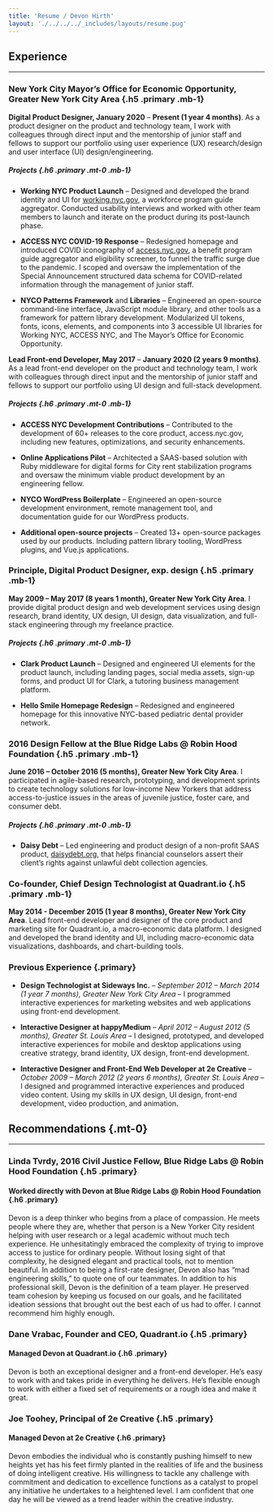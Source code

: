 ```yaml
---
title: 'Resume / Devon Hirth'
layout: './../../../_includes/layouts/resume.pug'
---
```


## Experience

---

### New York City Mayor’s Office for Economic Opportunity, Greater New York City Area {.h5 .primary .mb-1}

**Digital Product Designer, January 2020** – **Present (1 year 4 months)**. As a product designer on the product and technology team, I work with colleagues through direct input and the mentorship of junior staff and fellows to support our portfolio using user experience (UX) research/design and user interface (UI) design/engineering.

##### Projects {.h6 .primary .mt-0 .mb-1}

* **Working NYC Product Launch** – Designed and developed the brand identity and UI for [working.nyc.gov](https://working.nyc.gov), a workforce program guide aggregator. Conducted usability interviews and worked with other team members to launch and iterate on the product during its post-launch phase.

* **ACCESS NYC COVID-19 Response** – Redesigned homepage and introduced COVID iconography of [access.nyc.gov](https://access.nyc.gov), a benefit program guide aggregator and eligibility screener, to funnel the traffic surge due to the pandemic. I scoped and oversaw the implementation of the Special Announcement structured data schema for COVID-related information through the management of junior staff.

* **NYCO Patterns Framework** and **Libraries** – Engineered an open-source command-line interface, JavaScript module library, and other tools as a framework for pattern library development. Modularized UI tokens, fonts, icons, elements, and components into 3 accessible UI libraries for Working NYC, ACCESS NYC, and The Mayor’s Office for Economic Opportunity.

**Lead Front-end Developer, May 2017** – **January 2020 (2 years 9 months)**. As a lead front-end developer on the product and technology team, I work with colleagues through direct input and the mentorship of junior staff and fellows to support our portfolio using UI design and full-stack development.

##### Projects {.h6 .primary .mt-0 .mb-1}

* **ACCESS NYC Development Contributions** – Contributed to the development of 60+ releases to the core product, access.nyc.gov, including new features, optimizations, and security enhancements.

* **Online Applications Pilot** – Architected a SAAS-based solution with Ruby middleware for digital forms for City rent stabilization programs and oversaw the minimum viable product development by an engineering fellow.

* **NYCO WordPress Boilerplate** – Engineered an open-source development environment, remote management tool, and documentation guide for our WordPress products.

* **Additional open-source projects** – Created 13+ open-source packages used by our products. Including pattern library tooling, WordPress plugins, and Vue.js applications.

### Principle, Digital Product Designer, exp. design {.h5 .primary .mb-1}

**May 2009 – May 2017 (8 years 1 month), Greater New York City Area**. I provide digital product design and web development services using design research, brand identity, UX design, UI design, data visualization, and full-stack engineering through my freelance practice.

##### Projects {.h6 .primary .mt-0 .mb-1}

* **Clark Product Launch** – Designed and engineered UI elements for the product launch, including landing pages, social media assets, sign-up forms, and product UI for Clark, a tutoring business management platform.

* **Hello Smile Homepage Redesign** – Redesigned and engineered homepage for this innovative NYC-based pediatric dental provider network.

### 2016 Design Fellow at the Blue Ridge Labs @ Robin Hood Foundation {.h5 .primary .mb-1}

**June 2016 – October 2016 (5 months), Greater New York City Area**. I participated in agile-based research, prototyping, and development sprints to create technology solutions for low-income New Yorkers that address access-to-justice issues in the areas of juvenile justice, foster care, and consumer debt.

##### Projects {.h6 .primary .mt-0 .mb-1}

* **Daisy Debt** – Led engineering and product design of a non-profit SAAS product, [daisydebt.org](https://daisydebt.org/), that helps financial counselors assert their client’s rights against unlawful debt collection agencies.

### Co-founder, Chief Design Technologist at Quadrant.io {.h5 .primary .mb-1}

**May 2014 - December 2015 (1 year 8 months), Greater New York City Area**. Lead front-end developer and designer of the core product and marketing site for Quadrant.io, a macro-economic data platform. I designed and developed the brand identity and UI, including macro-economic data visualizations, dashboards, and chart-building tools.

### Previous Experience {.primary}

* **Design Technologist at Sideways Inc.** – *September 2012 – March 2014 (1 year 7 months), Greater New York City Area* – I programmed interactive experiences for marketing websites and web applications using front-end development.

* **Interactive Designer at happyMedium** – *April 2012 – August 2012 (5 months), Greater St. Louis Area* – I designed, prototyped, and developed interactive experiences for mobile and desktop applications using creative strategy, brand identity, UX design, front-end development.

* **Interactive Designer and Front-End Web Developer at 2e Creative** – *October 2009 – March 2012 (2 years 6 months), Greater St. Louis Area* – I designed and programmed interactive experiences and produced video content. Using my skills in UX design, UI design, front-end development, video production, and animation.

## Recommendations {.mt-0}

---

### Linda Tvrdy, 2016 Civil Justice Fellow, Blue Ridge Labs @ Robin Hood Foundation {.h5 .primary}

#### Worked directly with Devon at Blue Ridge Labs @ Robin Hood Foundation {.h6 .primary}

Devon is a deep thinker who begins from a place of compassion. He meets people where they are, whether that person is a New Yorker City resident helping with user research or a legal academic without much tech experience. He unhesitatingly embraced the complexity of trying to improve access to justice for ordinary people. Without losing sight of that complexity, he designed elegant and practical tools, not to mention beautiful. In addition to being a first-rate designer, Devon also has “mad engineering skills,” to quote one of our teammates. In addition to his professional skill, Devon is the definition of a team player. He preserved team cohesion by keeping us focused on our goals, and he facilitated ideation sessions that brought out the best each of us had to offer. I cannot recommend him highly enough.

### Dane Vrabac, Founder and CEO, Quadrant.io {.h5 .primary}

#### Managed Devon at Quadrant.io {.h6 .primary}

Devon is both an exceptional designer and a front-end developer. He’s easy to work with and takes pride in everything he delivers. He’s flexible enough to work with either a fixed set of requirements or a rough idea and make it great.

### Joe Toohey, Principal of 2e Creative {.h5 .primary}

#### Managed Devon at 2e Creative {.h6 .primary}

Devon embodies the individual who is constantly pushing himself to new heights yet has his feet firmly planted in the realities of life and the business of doing intelligent creative. His willingness to tackle any challenge with commitment and dedication to excellence functions as a catalyst to propel any initiative he undertakes to a heightened level. I am confident that one day he will be viewed as a trend leader within the creative industry.




